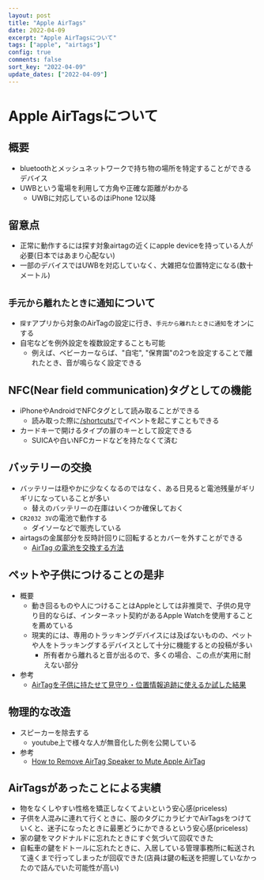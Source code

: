 ```yaml
---
layout: post
title: "Apple AirTags"
date: 2022-04-09
excerpt: "Apple AirTagsについて"
tags: ["apple", "airtags"]
config: true
comments: false
sort_key: "2022-04-09"
update_dates: ["2022-04-09"]
---
```



# Apple AirTagsについて

## 概要
 - bluetoothとメッシュネットワークで持ち物の場所を特定することができるデバイス
 - UWBという電場を利用して方角や正確な距離がわかる
   - UWBに対応しているのはiPhone 12以降

## 留意点
 - 正常に動作するには探す対象airtagの近くにapple deviceを持っている人が必要(日本ではあまり心配ない)
 - 一部のデバイスではUWBを対応していなく、大雑把な位置特定になる(数十メートル)

## `手元から離れたときに通知`について
 - `探す`アプリから対象のAirTagの設定に行き、`手元から離れたときに通知`をオンにする
 - 自宅などを例外設定を複数設定することも可能
   - 例えば、ベビーカーならば、"自宅", "保育園"の2つを設定することで離れたとき、音が鳴らなく設定できる

## NFC(Near field communication)タグとしての機能
 - iPhoneやAndroidでNFCタグとして読み取ることができる
   - 読み取った際に[/shortcuts/](/shortcuts/)でイベントを起こすこともできる
 - カードキーで開けるタイプの扉のキーとして設定できる
   - SUICAや白いNFCカードなどを持たなくて済む

## バッテリーの交換
 - バッテリーは穏やかに少なくなるのではなく、ある日見ると電池残量がギリギリになっていることが多い
   - 替えのバッテリーの在庫はいくつか確保しておく
 - `CR2032 3V`の電池で動作する
   - ダイソーなどで販売している
 - airtagsの金属部分を反時計回りに回転するとカバーを外すことができる
   - [AirTag の電池を交換する方法](https://support.apple.com/ja-jp/HT211670)

## ペットや子供につけることの是非
 - 概要
   - 動き回るものや人につけることはAppleとしては非推奨で、子供の見守り目的ならば、インターネット契約があるApple Watchを使用することを薦めている
   - 現実的には、専用のトラッキングデバイスには及ばないものの、ペットや人をトラッキングするデバイスとして十分に機能するとの投稿が多い
     - 所有者から離れると音が出るので、多くの場合、この点が実用に耐えない部分
 - 参考
   - [AirTagを子供に持たせて見守り・位置情報追跡に使えるか試した結果](https://harulog.jp/51842.html)

## 物理的な改造
 - スピーカーを除去する
   - youtube上で様々な人が無音化した例を公開している
 - 参考
   - [How to Remove AirTag Speaker to Mute Apple AirTag](https://www.youtube.com/watch?v=2bozWzHQdVs&ab_channel=MashTips)

## AirTagsがあったことによる実績
 - 物をなくしやすい性格を矯正しなくてよいという安心感(priceless)
 - 子供を人混みに連れて行くときに、服のタグにカラビナでAirTagsをつけていくと、迷子になったときに最悪どうにかできるという安心感(priceless)
 - 家の鍵をマクドナルドに忘れたときにすぐ気づいて回収できた
 - 自転車の鍵をドトールに忘れたときに、入居している管理事務所に転送されて遠くまで行ってしまったが回収できた(店員は鍵の転送を把握していなかったので詰んでいた可能性が高い)
